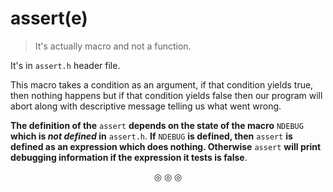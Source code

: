 # assert(e)
>It's actually macro and not a function.

It's in `assert.h` header file.

This macro takes a condition as an argument, if that condition yields true, then nothing happens but if that condition yields false then our program will abort along with descriptive message telling us what went wrong.

**The definition of the** `assert` **depends on the state of the macro** `NDEBUG` **which is _not defined_ in** `assert.h`. **If** `NDEBUG` **is defined, then** `assert` **is defined as an expression which does nothing. Otherwise** `assert` **will print debugging information if the expression it tests is false**.

<p align="center">
&#9678; &#9678; &#9678;
</p>
